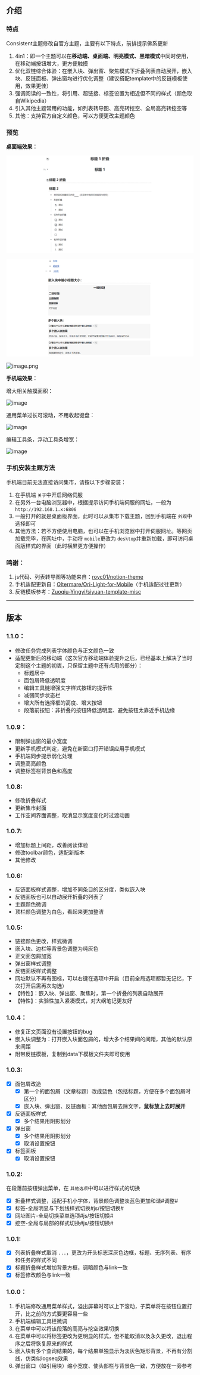 ## 介绍

### 特点

Consistent主题修改自官方主题，主要有以下特点，前排提示佛系更新

1. 4in1：即一个主题可以在**移动端、桌面端、明亮模式、黑暗模式**中同时使用，在移动端按钮增大，更方便触摸
2. 优化双链综合体验：在嵌入块、弹出窗、聚焦模式下折叠列表自动展开，嵌入块、反链面板、弹出窗均进行优化调整（建议搭配template中的反链模板使用，效果更佳）
3. 强调阅读的一致性，将引用、超链接、标签设置为相近但不同的样式（颜色取自Wikipedia）
4. 引入其他主题常用的功能，如列表转导图、高亮转挖空、全局高亮转挖空等
5. 其他：支持官方自定义颜色，可以方便更改主题颜色

### 预览

**桌面端效果：**

![Snipaste_2023-02-16_01-06-03](assets/Snipaste_2023-02-16_01-06-03.png)

![Snipaste_2023-02-16_01-06-21](assets/Snipaste_2023-02-16_01-06-21.png)

![image.png](https://s2.loli.net/2022/11/14/drobt8ias4U2eT1.png)

**手机端效果：**

增大相关触摸面积：

![image](https://user-images.githubusercontent.com/64324088/198844829-deb7def5-f22d-4257-9e0f-5365f4c9ec18.png)

通用菜单过长可滚动，不用收起键盘：

![image](https://user-images.githubusercontent.com/64324088/198844879-33398c1f-9d68-43b4-84b8-d783be663366.png)

编辑工具条，浮动工具条增宽：

![image](https://user-images.githubusercontent.com/64324088/198844913-0a22d5ac-37cc-459f-8c5f-dce6befdb663.png)

### 手机安装主题方法

手机端目前无法直接访问集市，请按以下步骤安装：

1. 在手机端 `关于`中开启网络伺服
2. 在另外一台电脑浏览器中，根据提示访问手机端伺服的网址，一般为 `http://192.168.1.x:6806`
3. 一般打开的就是桌面版界面，此时可以从集市下载主题，回到手机端在 `外观`中选择即可
4. 其他方法：若不方便使用电脑，也可以在手机浏览器中打开伺服网址。等网页加载完毕，在网址中，手动将 `mobile`更改为 `desktop`并重新加载，即可访问桌面版样式的界面（此时横屏更方便操作）

### 鸣谢：

1. js代码、列表转导图等功能来自：[royc01/notion-theme](https://github.com/royc01/notion-theme)
2. 手机适配更新自：[Oltermare/Ori-Light-for-Mobile](https://github.com/Oltermare/Ori-Light-for-Mobile)（手机适配过往更新）
3. 反链模板参考：[Zuoqiu-Yingyi/siyuan-template-misc](https://github.com/Zuoqiu-Yingyi/siyuan-template-misc)

---

## 版本

### 1.1.0：

- 修改任务完成列表字体颜色与正文颜色一致
- 适配更新后的移动端（这次官方移动端体验提升之后，已经基本上解决了当时定制这个主题的初衷，只保留主题中还有点用的部分）：
  - 标题居中
  - 面包屑降低透明度
  - 编辑工具链增强文字样式按钮的提示性
  - 减弱同步状态栏
  - 增大所有选择框的高度、增大按钮
  - 段落前按钮：非折叠的按钮降低透明度、避免按钮太靠近手机边缘

### 1.0.9：

- 限制弹出窗的最小宽度
- 更新手机模式判定，避免在新窗口打开错误应用手机模式
- 手机端同步提示弱化处理
- 调整高亮颜色
- 调整标签栏背景色和高度

### 1.0.8:

* 修改折叠样式
* 更新集市封面
* 工作空间界面调整，取消显示宽度变化时过渡动画

### 1.0.7:

- 增加标题上间距，改善阅读体验
- 修改toolbar颜色，适配新版本
- 其他修改

### 1.0.6:

- 反链面板样式调整，增加不同条目的区分度，类似嵌入块
- 反链面板也可以自动展开折叠的列表了
- 主题颜色微调
- 顶栏颜色调整为白色，看起来更加整洁

### 1.0.5:

- 链接颜色更改，样式微调
- 嵌入块、边栏等背景色调整为纯灰色
- 正文面包屑加宽
- 弹出窗样式调整
- 反链面板样式调整
- 网址默认不再有图标，可以右键在选项中开启（目前全局选项都暂无记忆，下次打开后需再次勾选）
- 【特性】：嵌入块、弹出窗、聚焦时，第一个折叠的列表自动展开
- 【特性】：实验性加入紧凑模式，对大纲笔记更友好

### 1.0.4：

- 修复正文页面没有设置按钮的bug
- 嵌入块调整为：打开嵌入块面包屑的，增大多个结果间的间距，其他的默认原来间距
- 附带反链模板，复制到data下模板文件夹即可使用

### 1.0.3:

* [X] 面包屑改造
  * [X] 第一个的面包屑（文章标题）改成蓝色（包括标题，方便在多个面包屑时区分）
  * [X] 嵌入块、弹出窗、反链面板：其他面包屑去除文字，**鼠标放上去时展开**
* [X] 反链面板样式
  * [X] 多个结果用阴影划分
* [X] 弹出窗
  * [X] 多个结果用阴影划分
  * [X] 取消设置按钮
* [X] 标签面板
  * [X] 取消设置按钮

### 1.0.2:

在段落前按钮弹出菜单，在 `其他选项`中可以进行样式的切换

* [X] 折叠样式调整，适配手机小字体，背景颜色调整淡蓝色更加和谐#调整#
* [X] 标签-全局明显与下划线样式切换#js/按钮切换#
* [X] 网址图片-全局切换菜单选项#js/按钮切换#
* [X] 挖空-全局与局部的样式切换#js/按钮切换#

### 1.0.1:

* [X] 列表折叠样式取消 `...`，更改为开头标志深灰色边框，标题、无序列表、有序和任务的样式不同
* [X] 标题折叠样式增加背景方框，调暗颜色与link一致
* [X] 标签修改颜色与link一致

### 1.0.0：

1. 手机端修改通用菜单样式，溢出屏幕时可以上下滚动，子菜单将在按钮位置打开，比之前的方式要更容易一些
2. 手机端编辑工具栏微调
3. 在菜单中可以将该段落的高亮与挖空效果切换
4. 在菜单中可以将标签更改为更明显的样式，但不能取消以及永久更改，退出程序之后将恢复原来的样式
5. 嵌入块有多个查询结果的，每个结果单独显示为淡灰色矩形背景，不再有分割线，仿类似logseq效果
6. 弹出窗口（如引用块）缩小宽度、使头部栏与背景色一致，方便放在一旁参考
